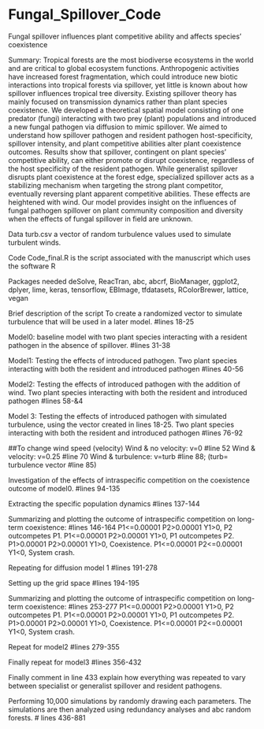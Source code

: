# Fungal_Spillover_Code
Fungal spillover influences plant competitive ability and affects species’ coexistence

Summary: Tropical forests are the most biodiverse ecosystems in the world and are critical to global ecosystem functions. Anthropogenic activities have increased forest fragmentation, which could introduce new biotic interactions into tropical forests via spillover, yet little is known about how spillover influences tropical tree diversity. Existing spillover theory has mainly focused on transmission dynamics rather than plant species coexistence. We developed a theoretical spatial model consisting of one predator (fungi) interacting with two prey (plant) populations and introduced a new fungal pathogen via diffusion to mimic spillover. We aimed to understand how spillover pathogen and resident pathogen host-specificity, spillover intensity, and plant competitive abilities alter plant coexistence outcomes. Results show that spillover, contingent on plant species’ competitive ability, can either promote or disrupt coexistence, regardless of the host specificity of the resident pathogen. While generalist spillover disrupts plant coexistence at the forest edge, specialized spillover acts as a stabilizing mechanism when targeting the strong plant competitor, eventually reversing plant apparent competitive abilities. These effects are heightened with wind. Our model provides insight on the influences of fungal pathogen spillover on plant community composition and diversity when the effects of fungal spillover in field are unknown.

Data
turb.csv a vector of random turbulence values used to simulate turbulent winds.

Code
Code_final.R is the script associated with the manuscript which uses the software R

Packages needed deSolve, ReacTran, abc, abcrf, BioManager, ggplot2, dplyer, lime, keras, tensorflow, EBImage, tfdatasets, RColorBrewer, lattice, vegan

Brief description of the script
To create a randomized vector to simulate turbulence that will be used in a later model. #lines 18-25

Model0: baseline model with two plant species interacting with a resident pathogen in the absence of spillover. #lines 31-38

Model1: Testing the effects of introduced pathogen. Two plant species interacting with both the resident and introduced pathogen #lines 40-56

Model2: Testing the effects of introduced pathogen with the addition of wind. Two plant species interacting with both the resident and introduced pathogen #lines 58-&4

Model 3: Testing the effects of introduced pathogen with simulated turbulence, using the vector created in lines 18-25. Two plant species interacting with both the resident and introduced pathogen #lines 76-92

##To change wind speed (velocity) 
Wind & no velocity: v=0 #line 52
Wind & velocity: v=0.25 #line 70
Wind & turbulence: v=turb #line 88; (turb= turbulence vector #line 85)

Investigation of the effects of intraspecific competition on the coexistence outcome of model0. #lines 94-135

Extracting the specific population dynamics #lines 137-144

Summarizing and plotting the outcome of intraspecific competition on long-term coexistence: #lines 146-164 P1<=0.00001 P2>0.00001 Y1>0, P2 outcompetes P1. P1<=0.00001 P2>0.00001 Y1>0, P1 outcompetes P2. P1>0.00001 P2>0.00001 Y1>0, Coexistence. P1<=0.00001 P2<=0.00001 Y1<0, System crash.

Repeating for diffusion model 1 #lines 191-278

Setting up the grid space #lines 194-195

Summarizing and plotting the outcome of intraspecific competition on long-term coexistence: #lines 253-277
P1<=0.00001 P2>0.00001 Y1>0, P2 outcompetes P1. P1<=0.00001 P2>0.00001 Y1>0, P1 outcompetes P2. P1>0.00001 P2>0.00001 Y1>0, Coexistence. P1<=0.00001 P2<=0.00001 Y1<0, System crash.

Repeat for model2  #lines 279-355

Finally repeat for model3 #lines 356-432

Finally comment in line 433 explain how everything was repeated to vary between specialist or generalist spillover and resident pathogens.

Performing 10,000 simulations by randomly drawing each parameters. The simulations are then analyzed using redundancy analyses and abc random forests. # lines 436-881
